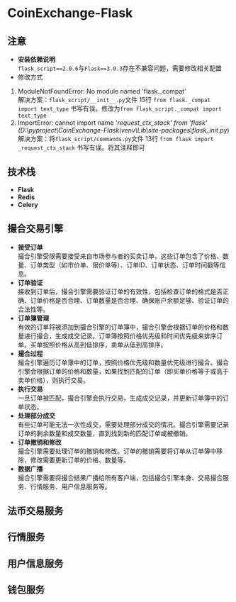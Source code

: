 # CoinExchange-Flask

## 注意
- **安装依赖说明**  
    `flask_script==2.0.6`与`Flask==3.0.3`存在不兼容问题，需要修改相关配置  
- 修改方式
1. ModuleNotFoundError: No module named 'flask._compat'  
解决方案：`flask_script/__init__.py`文件 15行 `from flask._compat import text_type` 书写有误。修改为`from flask_script._compat import text_type`
2. ImportError: cannot import name '_request_ctx_stack' from 'flask' (D:\pyproject\CoinExchange-Flask\venv\Lib\site-packages\flask\__init__.py)  
解决方案：将`flask_script/commands.py`文件 13行 `from flask import _request_ctx_stack` 书写有误。将其注释即可

## 技术栈
- **Flask**
- **Redis**
- **Celery**

## 撮合交易引擎
- **接受订单**  
撮合引擎受限需要接受来自市场参与者的买卖订单，这些订单包含了价格、数量、订单类型（如市价单、限价单等）、订单ID、订单状态、订单时间戳等信息。
- **订单验证**  
接收到订单后，撮合引擎需要验证订单的有效性，包括检查订单的格式是否正确、订单价格是否合理、订单数量是否合理、确保账户余额足够、验证订单的合法性等。
- **订单簿管理**  
有效的订单将被添加到撮合引擎的订单簿中，撮合引擎会根据订单的价格和数量进行撮合，生成成交记录。订单簿按照价格优先级和时间优先级来排序订单。买单按照价格从高到低排序，卖单从低到高排序。
- **撮合过程**  
撮合引擎遍历订单簿中的订单，按照价格优先级和数量优先级进行撮合。撮合引擎会根据订单的价格和数量，如果找到匹配的订单（即买单价格等于或高于卖单价格），则执行交易。
- **执行交易**  
一旦订单被匹配，撮合引擎会执行交易，生成成交记录，并更新订单簿中的订单状态。
- **处理部分成交**  
有些订单可能无法一次性成交，需要处理部分成交的情况。撮合引擎需要记录订单的剩余数量和成交数量，直到找到新的匹配订单或被撤销。
- **订单撤销和修改**  
撮合引擎需要处理订单的撤销和修改。订单的撤销需要将订单从订单簿中移除，修改需要更新订单的价格、数量等。
- **数据广播**  
撮合引擎需要将撮合结果广播给所有客户端，包括撮合引擎本身、交易撮合服务、行情服务、用户信息服务等。

## 法币交易服务

## 行情服务

## 用户信息服务

## 钱包服务
